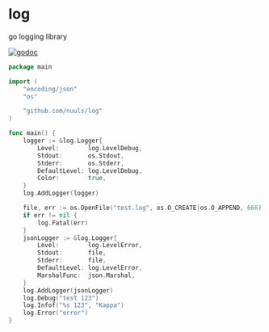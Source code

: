 # log
go logging library 

[![godoc](http://img.shields.io/badge/godoc-reference-blue.svg?style=flat)](https://godoc.org/github.com/nuuls/log)
```go
package main

import (
	"encoding/json"
	"os"

	"github.com/nuuls/log"
)

func main() {
	logger := &log.Logger{
		Level:        log.LevelDebug,
		Stdout:       os.Stdout,
		Stderr:       os.Stderr,
		DefaultLevel: log.LevelDebug,
		Color:        true,
	}
	log.AddLogger(logger)

	file, err := os.OpenFile("test.log", os.O_CREATE|os.O_APPEND, 666)
	if err != nil {
		log.Fatal(err)
	}
	jsonLogger := &log.Logger{
		Level:        log.LevelError,
		Stdout:       file,
		Stderr:       file,
		DefaultLevel: log.LevelError,
		MarshalFunc:  json.Marshal,
	}
	log.AddLogger(jsonLogger)
	log.Debug("test 123")
	log.Infof("%s 123", "Kappa")
	log.Error("error")
}

  ```
